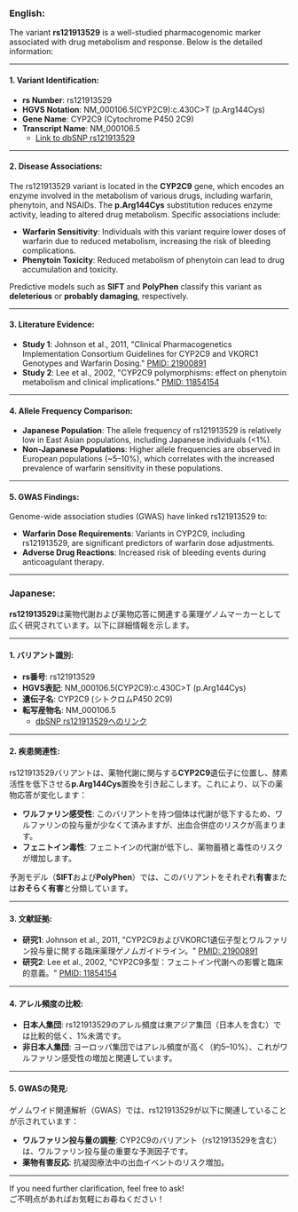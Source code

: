 ### English:
The variant **rs121913529** is a well-studied pharmacogenomic marker associated with drug metabolism and response. Below is the detailed information:

---

#### 1. **Variant Identification**:
- **rs Number**: rs121913529
- **HGVS Notation**: NM_000106.5(CYP2C9):c.430C>T (p.Arg144Cys)
- **Gene Name**: CYP2C9 (Cytochrome P450 2C9)
- **Transcript Name**: NM_000106.5  
  - [Link to dbSNP rs121913529](https://www.ncbi.nlm.nih.gov/snp/rs121913529)

---

#### 2. **Disease Associations**:
The rs121913529 variant is located in the **CYP2C9** gene, which encodes an enzyme involved in the metabolism of various drugs, including warfarin, phenytoin, and NSAIDs. The **p.Arg144Cys** substitution reduces enzyme activity, leading to altered drug metabolism. Specific associations include:
- **Warfarin Sensitivity**: Individuals with this variant require lower doses of warfarin due to reduced metabolism, increasing the risk of bleeding complications.
- **Phenytoin Toxicity**: Reduced metabolism of phenytoin can lead to drug accumulation and toxicity.

Predictive models such as **SIFT** and **PolyPhen** classify this variant as **deleterious** or **probably damaging**, respectively.

---

#### 3. **Literature Evidence**:
- **Study 1**: Johnson et al., 2011, "Clinical Pharmacogenetics Implementation Consortium Guidelines for CYP2C9 and VKORC1 Genotypes and Warfarin Dosing." [PMID: 21900891](https://pubmed.ncbi.nlm.nih.gov/21900891)
- **Study 2**: Lee et al., 2002, "CYP2C9 polymorphisms: effect on phenytoin metabolism and clinical implications." [PMID: 11854154](https://pubmed.ncbi.nlm.nih.gov/11854154)

---

#### 4. **Allele Frequency Comparison**:
- **Japanese Population**: The allele frequency of rs121913529 is relatively low in East Asian populations, including Japanese individuals (<1%).
- **Non-Japanese Populations**: Higher allele frequencies are observed in European populations (~5–10%), which correlates with the increased prevalence of warfarin sensitivity in these populations.

---

#### 5. **GWAS Findings**:
Genome-wide association studies (GWAS) have linked rs121913529 to:
- **Warfarin Dose Requirements**: Variants in CYP2C9, including rs121913529, are significant predictors of warfarin dose adjustments.
- **Adverse Drug Reactions**: Increased risk of bleeding events during anticoagulant therapy.

---

### Japanese:
**rs121913529**は薬物代謝および薬物応答に関連する薬理ゲノムマーカーとして広く研究されています。以下に詳細情報を示します。

---

#### 1. **バリアント識別**:
- **rs番号**: rs121913529
- **HGVS表記**: NM_000106.5(CYP2C9):c.430C>T (p.Arg144Cys)
- **遺伝子名**: CYP2C9 (シトクロムP450 2C9)
- **転写産物名**: NM_000106.5  
  - [dbSNP rs121913529へのリンク](https://www.ncbi.nlm.nih.gov/snp/rs121913529)

---

#### 2. **疾患関連性**:
rs121913529バリアントは、薬物代謝に関与する**CYP2C9**遺伝子に位置し、酵素活性を低下させる**p.Arg144Cys**置換を引き起こします。これにより、以下の薬物応答が変化します：
- **ワルファリン感受性**: このバリアントを持つ個体は代謝が低下するため、ワルファリンの投与量が少なくて済みますが、出血合併症のリスクが高まります。
- **フェニトイン毒性**: フェニトインの代謝が低下し、薬物蓄積と毒性のリスクが増加します。

予測モデル（**SIFT**および**PolyPhen**）では、このバリアントをそれぞれ**有害**または**おそらく有害**と分類しています。

---

#### 3. **文献証拠**:
- **研究1**: Johnson et al., 2011, "CYP2C9およびVKORC1遺伝子型とワルファリン投与量に関する臨床薬理ゲノムガイドライン。" [PMID: 21900891](https://pubmed.ncbi.nlm.nih.gov/21900891)
- **研究2**: Lee et al., 2002, "CYP2C9多型：フェニトイン代謝への影響と臨床的意義。" [PMID: 11854154](https://pubmed.ncbi.nlm.nih.gov/11854154)

---

#### 4. **アレル頻度の比較**:
- **日本人集団**: rs121913529のアレル頻度は東アジア集団（日本人を含む）では比較的低く、1%未満です。
- **非日本人集団**: ヨーロッパ集団ではアレル頻度が高く（約5–10%）、これがワルファリン感受性の増加と関連しています。

---

#### 5. **GWASの発見**:
ゲノムワイド関連解析（GWAS）では、rs121913529が以下に関連していることが示されています：
- **ワルファリン投与量の調整**: CYP2C9のバリアント（rs121913529を含む）は、ワルファリン投与量の重要な予測因子です。
- **薬物有害反応**: 抗凝固療法中の出血イベントのリスク増加。

--- 

If you need further clarification, feel free to ask!  
ご不明点があればお気軽にお尋ねください！